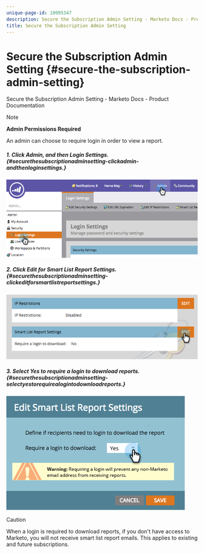 ```yaml
---
unique-page-id: 10095347
description: Secure the Subscription Admin Setting - Marketo Docs - Product Documentation
title: Secure the Subscription Admin Setting
---
```


# Secure the Subscription Admin Setting {#secure-the-subscription-admin-setting}

Secure the Subscription Admin Setting - Marketo Docs - Product Documentation

>[!NOTE]
>
>**Admin Permissions Required**

An admin can choose to require login in order to view a report.

##### 1. Click Admin, and then Login Settings. {#securethesubscriptionadminsetting-clickadmin-andthenloginsettings.}

![](assets/image2015-4-29-12-3a46-3a14.png)

##### 2. Click Edit for Smart List Report Settings. {#securethesubscriptionadminsetting-clickeditforsmartlistreportsettings.}

![](assets/image2015-4-29-12-3a50-3a50.png)

##### 3. Select Yes to require a login to download reports. {#securethesubscriptionadminsetting-selectyestorequirealogintodownloadreports.}

![](assets/image2015-4-29-12-3a53-3a7.png)

>[!CAUTION]
>
>When a login is required to download reports, if you don't have access to Marketo, you will not receive smart list report emails. This applies to existing and future subscriptions.

